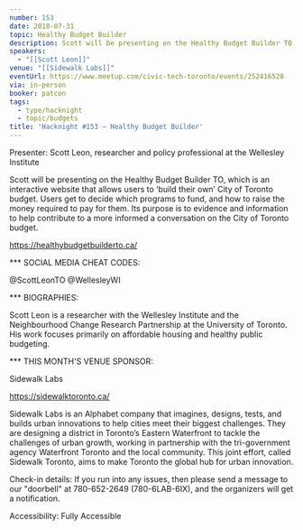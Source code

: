 ```yaml
---
number: 153
date: 2018-07-31
topic: Healthy Budget Builder
description: Scott will be presenting on the Healthy Budget Builder TO, which is an interactive website that allows users to ‘build their own’ City of Toronto budget. Users get to decide which programs to fund, and how to raise the money required to pay for them. Its purpose is to evidence and information to help contribute to a more informed a conversation on the City of Toronto budget. https://healthybudgetbuilderto.ca/
speakers:
  - "[[Scott Leon]]"
venue: "[[Sidewalk Labs]]"
eventUrl: https://www.meetup.com/civic-tech-toronto/events/252416528
via: in-person
booker: patcon
tags:
  - type/hacknight
  - topic/budgets
title: 'Hacknight #153 – Healthy Budget Builder'
---
```


Presenter: Scott Leon, researcher and policy professional at the Wellesley Institute

Scott will be presenting on the Healthy Budget Builder TO, which is an interactive website that allows users to ‘build their own’ City of Toronto budget. Users get to decide which programs to fund, and how to raise the money required to pay for them. Its purpose is to evidence and information to help contribute to a more informed a conversation on the City of Toronto budget.

https://healthybudgetbuilderto.ca/

*** SOCIAL MEDIA CHEAT CODES:

@ScottLeonTO @WellesleyWI

*** BIOGRAPHIES:

Scott Leon is a researcher with the Wellesley Institute and the Neighbourhood Change Research Partnership at the University of Toronto. His work focuses primarily on affordable housing and healthy public budgeting.

*** THIS MONTH'S VENUE SPONSOR:

Sidewalk Labs

https://sidewalktoronto.ca/

Sidewalk Labs is an Alphabet company that imagines, designs, tests, and builds urban innovations to help cities meet their biggest challenges. They are designing a district in Toronto’s Eastern Waterfront to tackle the challenges of urban growth, working in partnership with the tri-government agency Waterfront Toronto and the local community. This joint effort, called Sidewalk Toronto, aims to make Toronto the global hub for urban innovation.

Check-in details: If you run into any issues, then please send a message to our "doorbell" at 780-652-2649 (780-6LAB-6IX), and the organizers will get a notification.

Accessibility: Fully Accessible